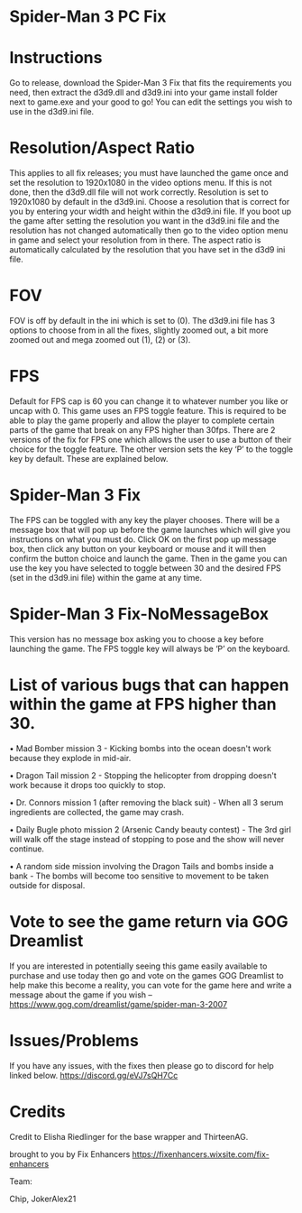 # Spider-Man 3 PC Fix

# Instructions
Go to release, download the Spider-Man 3 Fix that fits the requirements you need, then extract the d3d9.dll and d3d9.ini into your game install folder next to game.exe and your good to go! You can edit the settings you wish to use in the d3d9.ini file.

# Resolution/Aspect Ratio
This applies to all fix releases; you must have launched the game once and set the resolution to 1920x1080 in the video options menu. If this is not done, then the d3d9.dll file will not work correctly.
Resolution is set to 1920x1080 by default in the d3d9.ini. Choose a resolution that is correct for you by entering your width and height within the d3d9.ini file.
If you boot up the game after setting the resolution you want in the d3d9.ini file and the resolution has not changed automatically then go to the video option menu in game and select your resolution from in there.
The aspect ratio is automatically calculated by the resolution that you have set in the d3d9 ini file.

# FOV
FOV is off by default in the ini which is set to (0). The d3d9.ini file has 3 options to choose from in all the fixes, slightly zoomed out, a bit more zoomed out and mega zoomed out (1), (2) or (3).

# FPS
Default for FPS cap is 60 you can change it to whatever number you like or uncap with 0.
This game uses an FPS toggle feature. This is required to be able to play the game properly and allow the player to complete certain parts of the game that break on any FPS higher than 30fps. There are 2 versions of the fix for FPS one which allows the user to use a button of their choice for the toggle feature. The other version sets the key ‘P’ to the toggle key by default. These are explained below.

# Spider-Man 3 Fix
The FPS can be toggled with any key the player chooses. There will be a message box that will pop up before the game launches which will give you instructions on what you must do. Click OK on the first pop up message box, then click any button on your keyboard or mouse and it will then confirm the button choice and launch the game. Then in the game you can use the key you have selected to toggle between 30 and the desired FPS (set in the d3d9.ini file) within the game at any time.

# Spider-Man 3 Fix-NoMessageBox
This version has no message box asking you to choose a key before launching the game. The FPS toggle key will always be ‘P’ on the keyboard.

# List of various bugs that can happen within the game at FPS higher than 30.
•    Mad Bomber mission 3 - Kicking bombs into the ocean doesn't work because they explode in mid-air.

•    Dragon Tail mission 2 - Stopping the helicopter from dropping doesn't work because it drops too quickly to stop.

•    Dr. Connors mission 1 (after removing the black suit) - When all 3 serum ingredients are collected, the game may crash.

•    Daily Bugle photo mission 2 (Arsenic Candy beauty contest) - The 3rd girl will walk off the stage instead of stopping to pose and the show will never continue.

•    A random side mission involving the Dragon Tails and bombs inside a bank - The bombs will become too sensitive to movement to be taken outside for disposal.

# Vote to see the game return via GOG Dreamlist
If you are interested in potentially seeing this game easily available to purchase and use today then go and vote on the games GOG Dreamlist to help make this become a reality, you can vote for the game here and write a message about the game if you wish – https://www.gog.com/dreamlist/game/spider-man-3-2007

# Issues/Problems
If you have any issues, with the fixes then please go to discord for help linked below.
https://discord.gg/eVJ7sQH7Cc

# Credits
Credit to Elisha Riedlinger for the base wrapper and ThirteenAG.

brought to you by Fix Enhancers
https://fixenhancers.wixsite.com/fix-enhancers

Team:

Chip, JokerAlex21
